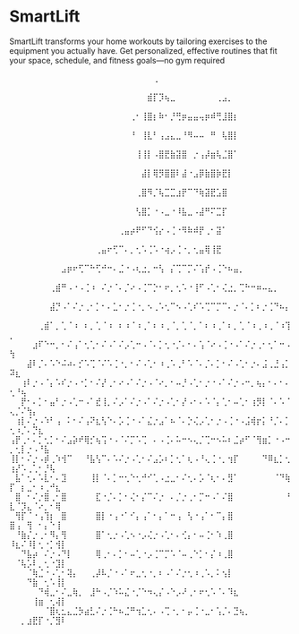 # SmartLift
SmartLift transforms your home workouts by tailoring exercises to the equipment you actually have. Get personalized, effective routines that fit your space, schedule, and fitness goals—no gym required

⠀⠀⠀⠀⠀⠀⠀⠀⠀⠀⠀⠀⠀⠀⠀⠀⠀⠀⠀⠀⠀⠀⠀⠀⠀⢀⠀⠀⠀⠀⠀⠀⠀⠀⠀⠀⠀⠀⠀⠀⠀⠀⠀⠀⠀⠀⠀⠀⠀⠀⠀⠀⠀⠀⠀⠀⠀⠀⠀
⠀⠀⠀⠀⠀⠀⠀⠀⠀⠀⠀⠀⠀⠀⠀⠀⠀⠀⠀⠀⠀⠀⠀⠀⣾⡏⡹⢦⣀⠀⠀⠀⠀⠀⠀⠀⢀⣠⡀⠀⠀⠀⠀⠀⠀⠀⠀⠀⠀⠀⠀⠀⠀⠀⠀⠀⠀⠀⠀
⠀⠀⠀⠀⠀⠀⠀⠀⠀⠀⠀⠀⠀⠀⠀⠀⠀⠀⠀⠀⠀⢀⠂⢸⣿⡆⠷⠂⡘⢛⡶⣤⣤⢤⡶⠾⢛⣸⣿⡆⠀⠀⠀⠀⠀⠀⠀⠀⠀⠀⠀⠀⠀⠀⠀⠀⠀⠀⠀
⠀⠀⠀⠀⠀⠀⠀⠀⠀⠀⠀⠀⠀⠀⠀⠀⠀⠀⠀⠀⠀⠘⠀⢸⣇⠃⢠⣠⣄⣀⠘⠻⠤⠤⠀⠛⠀⢧⣿⡇⠀⠀⠀⠀⠀⠀⠀⠀⠀⠀⠀⠀⠀⠀⠀⠀⠀⠀⠀
⠀⠀⠀⠀⠀⠀⠀⠀⠀⠀⠀⠀⠀⠀⠀⠀⠀⠀⠀⠀⠀⠀⢸⢸⡇⠠⣿⣟⣷⣽⣿⠀⡐⢠⡼⣶⢧⣈⣿⠁⠀⠀⠀⠀⠀⠀⠀⠀⠀⠀⠀⠀⠀⠀⠀⠀⠀⠀⠀
⠀⠀⠀⠀⠀⠀⠀⠀⠀⠀⠀⠀⠀⠀⠀⠀⠀⠀⠀⠀⠀⠀⠀⣼⡇⢿⡻⣿⣿⠇⣼⠐⣠⡿⣷⣿⡷⣟⡇⠀⠀⠀⠀⠀⠀⠀⠀⠀⠀⠀⠀⠀⠀⠀⠀⠀⠀⠀⠀
⠀⠀⠀⠀⠀⠀⠀⠀⠀⠀⠀⠀⠀⠀⠀⠀⠀⠀⠀⠀⠀⠀⢀⣿⠻⡈⢧⣉⣉⣰⡟⠉⠙⢷⣽⣟⣡⣿⠀⠀⠀⠀⠀⠀⠀⠀⠀⠀⠀⠀⠀⠀⠀⠀⠀⠀⠀⠀⠀
⠀⠀⠀⠀⠀⠀⠀⠀⠀⠀⠀⠀⠀⠀⠀⠀⠀⠀⠀⠀⠀⠀⢣⣿⡁⠐⠠⣀⠐⠸⣧⣀⠠⣼⠛⠍⣉⡏⠀⠀⠀⠀⠀⠀⠀⠀⠀⠀⠀⠀⠀⠀⠀⠀⠀⠀⠀⠀⠀
⠀⠀⠀⠀⠀⠀⠀⠀⠀⠀⠀⠀⠀⠀⠀⠀⠀⠀⠀⢀⣤⡴⠟⠋⠙⢪⡔⠠⢈⠐⠻⠷⠾⡟⢀⠂⣽⠁⠀⠀⠀⠀⠀⠀⠀⠀⠀⠀⠀⠀⠀⠀⠀⠀⠀⠀⠀⠀⠀
⠀⠀⠀⠀⠀⠀⠀⠀⠀⠀⠀⠀⠀⠀⠀⢀⣤⠖⢋⠉⠄⡀⢂⠡⢈⠡⠐⢴⡠⢈⠐⡀⢂⣤⢿⢸⣟⠀⠀⠀⠀⠀⠀⠀⠀⠀⠀⠀⠀⠀⠀⠀⠀⠀⠀⠀⠀⠀⠀
⠀⠀⠀⠀⠀⠀⠀⠀⠀⣠⡶⠖⢋⠉⠓⢋⠚⠒⠄⣈⠐⠠⢆⣐⡀⠒⢣⠀⡌⢉⠉⡉⠌⢡⡞⠠⢈⠑⠦⣤⡀⠀⠀⠀⠀⠀⠀⠀⠀⠀⠀⠀⠀⠀⠀⠀⠀⠀⠀
⠀⠀⠀⠀⠀⠀⠀⢀⣾⠛⠠⠐⠠⢈⠰⠀⠌⡐⠈⠄⡈⠔⠠⢈⠉⡑⠂⠖⡀⢂⠡⠐⢸⠋⠠⢁⠂⢌⣐⡀⢉⠓⠒⠶⠤⣄⡀⠀⠀⠀⠀⠀⠀⠀⠀⠀⠀⠀⠀
⠀⠀⠀⠀⠀⠀⠀⣼⡙⠠⠁⠌⡐⢀⠂⡁⠂⠄⣁⠂⡐⢈⠐⡀⠢⢀⠡⢂⠉⠢⠠⢁⠎⠡⢉⠉⡉⠉⠄⡐⠈⠄⡁⠆⡐⢈⠙⠦⡄⠀⠀⠀⠀⠀⠀⠀⠀⠀⠀
⠀⠀⠀⠀⠀⢀⣾⠁⡀⢁⠈⠰⠀⠆⡀⢁⠈⠰⠀⠆⠰⠈⠰⢀⠁⠆⠰⢀⠈⡀⢁⠈⡀⠁⠆⠰⢀⠁⠆⡀⢁⠈⠰⢀⠰⢀⠈⠰⢹⡀⠀⠀⠀⠀⠀⠀⠀⠀⠀
⠀⠀⠀⠀⣰⠏⠑⠒⡀⠂⠌⢠⠁⢂⢁⠂⠌⠠⠁⠌⡠⢁⠒⠠⠈⠄⡁⢂⠐⡈⠄⠂⠄⢡⠈⠔⠠⢈⠐⠠⠁⠌⡐⢀⠂⢂⠁⠒⠠⢳⠀⠀⠀⠀⠀⠀⠀⠀⠀
⠀⠀⠀⣼⠇⡈⠄⠡⠑⠬⠴⠄⡊⠡⢉⠈⠌⠡⢈⠐⡀⠂⠌⠠⢁⠂⠰⢀⠡⢀⠃⠡⠈⠄⡈⠄⡁⠂⠌⠠⢁⠂⡐⠄⣨⢀⣘⢠⡁⠽⣆⠀⠀⠀⠀⠀⠀⠀⠀
⠀⠀⢰⠇⡐⠠⠈⡄⠡⠎⡐⠠⠐⡁⠂⠌⡜⢀⠂⠔⠠⠁⠌⡐⠠⠈⠔⡀⠂⠤⡘⠠⢁⠂⡐⠐⠠⠁⠌⡐⠠⠒⡀⢦⡄⠂⠄⠂⠄⢂⠘⢦⠀⠀⠀⠀⠀⠀⠀
⠀⠀⡟⠂⠄⡁⠂⣤⠃⡐⠠⢁⠒⠠⠁⣞⢸⡀⠌⡠⠁⠌⡐⠠⠁⠌⡐⠠⢁⠂⡜⠠⠂⠄⠡⠈⡄⢁⠂⠤⢁⠂⢰⡻⡇⠈⠄⠡⠈⢄⡈⠌⢳⡄⠀⠀⠀⠀⠀
⠀⢰⡇⠌⡐⠠⠱⠃⢠⠀⠅⠂⠌⢠⠝⣆⢣⠑⠄⡡⢈⠐⠠⠁⣌⡐⣠⠁⠦⠈⠄⡑⢌⡠⢁⠂⡐⠠⢈⠐⠠⣨⢾⡖⡅⠘⡈⠄⡁⢂⠰⡈⠄⡙⣆⠀⠀⠀⠀
⢠⡟⢀⠂⠄⡁⢂⡁⠂⠌⣠⡵⠞⢿⡊⢦⢩⠐⠠⠈⠌⡉⠡⢉⠀⠄⠠⢈⠄⠥⠒⠢⢄⡈⢉⠒⠢⠥⠆⣈⡴⠋⠈⢻⣶⡁⠐⠠⠒⡀⢂⡇⡐⠠⠘⣧⠀⠀⠀
⢸⡇⠂⠌⡐⠠⡾⢀⠱⢺⠉⠀⠀⠘⣧⢣⠉⠄⠡⠌⡐⠠⢁⠂⠌⣠⡡⠆⡁⢂⠁⢆⠠⠘⢄⢈⠐⡀⢲⡏⠀⠀⠀⠀⠙⠿⣆⡁⢂⢰⡜⠡⢀⢁⠂⡘⢧⠀⠀
⠀⣧⠁⢂⠄⠡⣇⠂⠄⣹⠀⠀⠀⠀⢸⡇⠈⠄⡁⠒⢂⠑⢂⠚⠊⢁⠠⣐⣀⠂⠌⢂⠄⡡⠈⢆⠂⠄⣻⠁⠀⠀⠀⠀⠀⠀⠈⠙⢷⡏⠀⡆⣀⠂⠰⢀⠚⣆⠀
⠀⣿⠀⠂⠌⡐⣿⢀⠂⣿⠀⠀⠀⠀⠀⣏⠐⡈⠄⡁⠂⢌⠂⡌⠉⠌⡐⠀⠄⡈⡐⢀⠂⡉⠒⠠⠁⠌⣿⠀⠀⠀⠀⠀⠀⠀⠀⠀⠘⣇⠈⡹⣄⠈⠔⡀⠂⢿⠀
⠀⢻⡏⠈⠐⢠⢹⡆⠀⣿⠀⠀⠀⠀⠀⣿⡇⠐⢠⠐⠁⠊⡄⢠⠁⠂⡄⠁⠒⢠⠀⢣⠐⢠⠁⠂⠉⡄⣿⠀⠀⠀⠀⠀⠀⠀⠀⠀⠀⣿⢠⠀⢻⠀⠂⡄⠑⢸⠀
⠀⠘⣷⡌⡐⢀⠂⠻⡄⢻⠀⠀⠀⠀⠀⣿⠁⢂⡐⠠⢁⠢⠐⡠⢌⡐⠠⢁⠂⠄⢊⡄⠂⠤⢈⠂⠱⢀⣿⠀⠀⠀⠀⠀⠀⠀⠀⠀⠀⠸⣆⠌⠸⡇⢂⠐⡁⢺⡇
⠀⠀⠙⣧⡴⠀⠌⡐⠠⠙⡇⠀⠀⠀⠀⢿⢀⠂⠄⡁⠂⠤⢁⠐⡠⢈⠉⡉⠡⠈⠤⢀⠑⡁⠂⡌⠰⢀⣿⠀⠀⠀⠀⠀⠀⠀⠀⠀⠀⠀⠈⢧⡡⠇⡀⢂⠐⣹⡇
⠀⠀⠀⠈⢷⣈⠐⠠⢁⠂⢽⡄⠀⠀⢀⡼⠧⡈⠐⠠⠁⠖⣀⢂⠐⡀⠆⠠⠁⠌⡐⢂⠰⢀⠡⡀⠅⢢⡇⠀⠀⠀⠀⠀⠀⠀⠀⠀⠀⠀⠀⠀⠙⣷⠀⢂⠡⢸⡇
⠀⠀⠀⠀⠀⠙⢾⣀⠂⠌⣀⢷⡀⠀⣸⠓⠠⡈⠱⠥⣌⠐⡈⠑⠲⢄⡌⠠⠑⡠⠜⢀⠂⠖⢂⠡⠈⠄⠹⣆⠀⠀⠀⠀⠀⠀⠀⠀⠀⠀⠀⠀⠀⢸⣶⠀⢂⢼⡇
⠀⠀⠀⠀⠀⠀⠈⣿⢆⣂⣄⣈⡳⣴⣃⠌⡐⢈⠓⠦⣈⠛⢲⣁⢂⠄⠠⢉⠐⡀⠂⡤⢈⠐⣀⠂⢡⡈⠄⣙⢦⡀⠀⠀⠀⠀⠀⠀⠀⠀⠀⡀⣰⣟⡏⠐⡈⣻⠇
